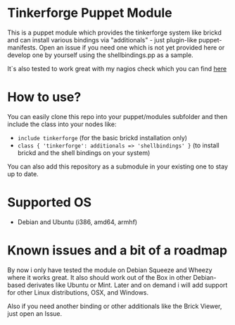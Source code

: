 # Tinkerforge Puppet Module

This is a puppet module which provides the tinkerforge system like brickd and can install various bindings via "additionals" - just plugin-like puppet-manifests. Open an issue if you need one which is not yet provided here or develop one by yourself using the shellbindings.pp as a sample.

It`s also tested to work great with my nagios check which you can find [here](https://github.com/martinseener/tinkerforge-nagios-checks)

# How to use?

You can easily clone this repo into your puppet/modules subfolder and then include the class into your nodes like:

* `include tinkerforge` (for the basic brickd installation only)
* `class { 'tinkerforge': additionals => 'shellbindings' }` (to install brickd and the shell bindings on your system)

You can also add this repository as a submodule in your existing one to stay up to date.

# Supported OS

* Debian and Ubuntu (i386, amd64, armhf)

# Known issues and a bit of a roadmap

By now i only have tested the module on Debian Squeeze and Wheezy where it works great. It also should work out of the Box
in other Debian-based derivates like Ubuntu or Mint.
Later and on demand i will add support for other Linux distributions, OSX, and Windows.

Also if you need another binding or other additionals like the Brick Viewer, just open an Issue.